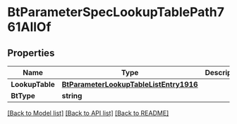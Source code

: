 # BtParameterSpecLookupTablePath761AllOf

## Properties

Name | Type | Description | Notes
------------ | ------------- | ------------- | -------------
**LookupTable** | [**BtParameterLookupTableListEntry1916**](BTParameterLookupTableListEntry-1916.md) |  | [optional] 
**BtType** | **string** |  | [optional] 

[[Back to Model list]](../README.md#documentation-for-models) [[Back to API list]](../README.md#documentation-for-api-endpoints) [[Back to README]](../README.md)


